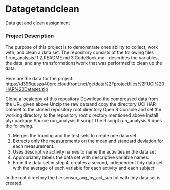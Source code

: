 # Datagetandclean
Data get and clean assignment
### Project Description

The purpose of this project is to demonstrate ones ability to collect, work with, and clean a data set. 
The repository consists of the following files
1.run_analysis.R
2.README.md
3.CodeBook.md  - describes the variables, the data, and any transformations/work that was performed to clean up the data.   

Here are the data for the project: 
https://d396qusza40orc.cloudfront.net/getdata%2Fprojectfiles%2FUCI%20HAR%20Dataset.zip 

Clone a localcopy of this repository
Download the compressed data from the URL given above
Unzip the raw dataand copy the directory UCI HAR Dataset to the closed repository root directory 
Open R Console and set the working directory to the repository root directory mentioned above
Install plyr package
Source run_analysis.R script
The R script run_analysis.R does the following. 
1. Merges the training and the test sets to create one data set.
2. Extracts only the measurements on the mean and standard deviation for each measurement. 
3. Uses descriptive activity names to name the activities in the data set
4. Appropriately labels the data set with descriptive variable names. 
5. From the data set in step 4, creates a second, independent tidy data set with the average of each variable for each activity and each subject

In the root directory the file sensor_avg_by_act_sub.txt with tidy data set is created.
